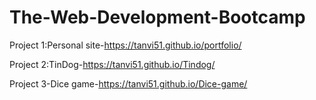 # The-Web-Development-Bootcamp

Project 1:Personal site-https://tanvi51.github.io/portfolio/

Project 2:TinDog-https://tanvi51.github.io/Tindog/

Project 3-Dice game-https://tanvi51.github.io/Dice-game/
